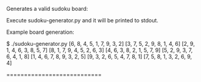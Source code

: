 Generates a valid sudoku board:

Execute sudoku-generator.py and it will be printed to stdout.

Example board generation:

$ ./sudoku-generator.py
[6, 8, 4, 5, 1, 7, 9, 3, 2]
[3, 7, 5, 2, 9, 8, 1, 4, 6]
[2, 9, 1, 4, 6, 3, 8, 5, 7]
[8, 1, 7, 9, 4, 5, 2, 6, 3]
[4, 6, 3, 8, 2, 1, 5, 7, 9]
[5, 2, 9, 3, 7, 6, 4, 1, 8]
[1, 4, 6, 7, 8, 9, 3, 2, 5]
[9, 3, 2, 6, 5, 4, 7, 8, 1]
[7, 5, 8, 1, 3, 2, 6, 9, 4]

===========================